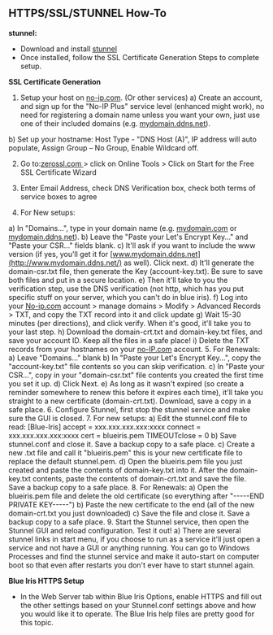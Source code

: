 ## **HTTPS/SSL/STUNNEL How-To**

**stunnel:**

* Download and install [stunnel](https://www.stunnel.org/index.html)
* Once installed, follow the SSL Certificate Generation Steps to complete setup.

**SSL Certificate Generation**

1. Setup your host on [no-ip.com](http://no-ip.com/). (Or other services)
a) Create an account, and sign up for the "No-IP Plus" service level (enhanced might work), no need for registering a domain name unless you want your own, just use one of their included domains (e.g. [mydomain.ddns.net](http://mydomain.ddns.net/)).

b) Set up your hostname: Host Type - "DNS Host (A)", IP address will auto populate, Assign Group – No Group, Enable Wildcard off.

2. Go to:[zerossl.com ](http://zerossl.com/) > click on Online Tools > Click on Start for the Free SSL Certificate Wizard

3. Enter Email Address, check DNS Verification box, check both terms of service boxes to agree

4. For New setups:

a) In "Domains...", type in your domain name (e.g. [mydomain.com](http://mydomain.com/) or [mydomain.ddns.net](http://mydomain.ddns.net/)).
b) Leave the "Paste your Let's Encrypt Key..." and "Paste your CSR..." fields blank.
c) It'll ask if you want to include the www version (if yes, you'll get it for [www.mydomain.ddns.net](http://www.mydomain.ddns.net/) as well). Click next.
d) It'll generate the domain-csr.txt file, then generate the Key (account-key.txt). Be sure to save both files and put in a secure location.
e) Then it'll take to you the verification step, use the DNS verification (not http, which has you put specific stuff on your server, which you can't do in blue iris).
f) Log into your [No-ip.com](http://no-ip.com/) account > manage domains > Modify > Advanced Records > TXT, and copy the TXT record into it and click update
g) Wait 15-30 minutes (per directions), and click verify. When it's good, it'll take you to your last step.
h) Download the domain-crt.txt and domain-key.txt files, and save your account ID. Keep all the files in a safe place!
i) Delete the TXT records from your hostnames on your [no-IP.com](http://no-ip.com/) account.
5. For Renewals:
a) Leave "Domains..." blank
b) In "Paste your Let's Encrypt Key...", copy the "account-key.txt" file contents so you can skip verification.
c) In "Paste your CSR...", copy in your "domain-csr.txt" file contents you created the first time you set it up.
d) Click Next.
e) As long as it wasn't expired (so create a reminder somewhere to renew this before it expires each time), it'll take you straight to a new certificate (domain-crt.txt). Download, save a copy in a safe place.
6. Configure Stunnel, first stop the stunnel service and make sure the GUI is closed.
7. For new setups:
a) Edit the stunnel.conf file to read:
[Blue-Iris]
accept = xxx.xxx.xxx.xxx:xxxx
connect = xxx.xxx.xxx.xxx:xxxx
cert = blueiris.pem
TIMEOUTclose = 0
b) Save stunnel.conf and close it. Save a backup copy to a safe place.
c) Create a new .txt file and call it "blueiris.pem" this is your new certificate file to replace the default stunnel.pem.
d) Open the blueiris.pem file you just created and paste the contents of domain-key.txt into it. After the domain-key.txt contents, paste the contents of domain-crt.txt and save the file. Save a backup copy to a safe place.
8. For Renewals:
a) Open the blueiris.pem file and delete the old certificate (so everything after "-----END PRIVATE KEY-----")
b) Paste the new certificate to the end (all of the new domain-crt.txt you just downloaded)
c) Save the file and close it. Save a backup copy to a safe place.
9. Start the Stunnel service, then open the Stunnel GUI and reload configuration. Test it out!
a) There are several stunnel links in start menu, if you choose to run as a service it'll just open a service and not have a GUI or anything running.  You can go to Windows Processes and find the stunnel service and make it auto-start on computer boot so that even after restarts you don't ever have to start stunnel again.

**Blue Iris HTTPS Setup**

* In the Web Server tab within Blue Iris Options, enable HTTPS and fill out the other settings based on your Stunnel.conf settings above and how you would like it to operate.  The Blue Iris help files are pretty good for this topic.
